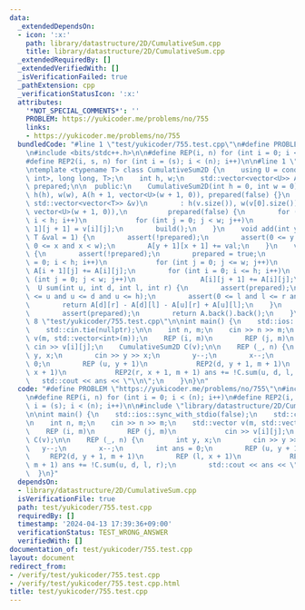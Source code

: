```yaml
---
data:
  _extendedDependsOn:
  - icon: ':x:'
    path: library/datastructure/2D/CumulativeSum.cpp
    title: library/datastructure/2D/CumulativeSum.cpp
  _extendedRequiredBy: []
  _extendedVerifiedWith: []
  _isVerificationFailed: true
  _pathExtension: cpp
  _verificationStatusIcon: ':x:'
  attributes:
    '*NOT_SPECIAL_COMMENTS*': ''
    PROBLEM: https://yukicoder.me/problems/no/755
    links:
    - https://yukicoder.me/problems/no/755
  bundledCode: "#line 1 \"test/yukicoder/755.test.cpp\"\n#define PROBLEM \"https://yukicoder.me/problems/no/755\"\
    \n#include <bits/stdc++.h>\n\n#define REP(i, n) for (int i = 0; i < (n); i++)\n\
    #define REP2(i, s, n) for (int i = (s); i < (n); i++)\n\n#line 1 \"library/datastructure/2D/CumulativeSum.cpp\"\
    \ntemplate <typename T> class CumulativeSum2D {\n    using U = conditional_t<is_same_v<T,\
    \ int>, long long, T>;\n    int h, w;\n    std::vector<vector<U>> A;\n    bool\
    \ prepared;\n\n  public:\n    CumulativeSum2D(int h = 0, int w = 0)\n        :\
    \ h(h), w(w), A(h + 1, vector<U>(w + 1, 0)), prepared(false) {}\n    CumulativeSum2D(const\
    \ std::vector<vector<T>> &v)\n        : h(v.size()), w(v[0].size()), A(h + 1,\
    \ vector<U>(w + 1, 0)),\n          prepared(false) {\n        for (int i = 0;\
    \ i < h; i++)\n            for (int j = 0; j < w; j++)\n                A[i +\
    \ 1][j + 1] = v[i][j];\n        build();\n    }\n    void add(int y, int x, const\
    \ T &val = 1) {\n        assert(!prepared);\n        assert(0 <= y and y < h and\
    \ 0 <= x and x < w);\n        A[y + 1][x + 1] += val;\n    }\n    void build()\
    \ {\n        assert(!prepared);\n        prepared = true;\n        for (int i\
    \ = 0; i < h; i++)\n            for (int j = 0; j <= w; j++)\n               \
    \ A[i + 1][j] += A[i][j];\n        for (int i = 0; i <= h; i++)\n            for\
    \ (int j = 0; j < w; j++)\n                A[i][j + 1] += A[i][j];\n    }\n  \
    \  U sum(int u, int d, int l, int r) {\n        assert(prepared);\n        assert(0\
    \ <= u and u <= d and u <= h);\n        assert(0 <= l and l <= r and r <= w);\n\
    \        return A[d][r] - A[d][l] - A[u][r] + A[u][l];\n    }\n    U sum() {\n\
    \        assert(prepared);\n        return A.back().back();\n    }\n};\n#line\
    \ 8 \"test/yukicoder/755.test.cpp\"\n\nint main() {\n    std::ios::sync_with_stdio(false);\n\
    \    std::cin.tie(nullptr);\n\n    int n, m;\n    cin >> n >> m;\n    std::vector\
    \ v(m, std::vector<int>(m));\n    REP (i, m)\n        REP (j, m)\n           \
    \ cin >> v[i][j];\n    CumulativeSum2D C(v);\n\n    REP (_, n) {\n        int\
    \ y, x;\n        cin >> y >> x;\n        y--;\n        x--;\n        int ans =\
    \ 0;\n        REP (u, y + 1)\n            REP2(d, y + 1, m + 1)\n        REP (l,\
    \ x + 1)\n            REP2(r, x + 1, m + 1) ans += !C.sum(u, d, l, r);\n     \
    \   std::cout << ans << \"\\n\";\n    }\n}\n"
  code: "#define PROBLEM \"https://yukicoder.me/problems/no/755\"\n#include <bits/stdc++.h>\n\
    \n#define REP(i, n) for (int i = 0; i < (n); i++)\n#define REP2(i, s, n) for (int\
    \ i = (s); i < (n); i++)\n\n#include \"library/datastructure/2D/CumulativeSum.cpp\"\
    \n\nint main() {\n    std::ios::sync_with_stdio(false);\n    std::cin.tie(nullptr);\n\
    \n    int n, m;\n    cin >> n >> m;\n    std::vector v(m, std::vector<int>(m));\n\
    \    REP (i, m)\n        REP (j, m)\n            cin >> v[i][j];\n    CumulativeSum2D\
    \ C(v);\n\n    REP (_, n) {\n        int y, x;\n        cin >> y >> x;\n     \
    \   y--;\n        x--;\n        int ans = 0;\n        REP (u, y + 1)\n       \
    \     REP2(d, y + 1, m + 1)\n        REP (l, x + 1)\n            REP2(r, x + 1,\
    \ m + 1) ans += !C.sum(u, d, l, r);\n        std::cout << ans << \"\\n\";\n  \
    \  }\n}"
  dependsOn:
  - library/datastructure/2D/CumulativeSum.cpp
  isVerificationFile: true
  path: test/yukicoder/755.test.cpp
  requiredBy: []
  timestamp: '2024-04-13 17:39:36+09:00'
  verificationStatus: TEST_WRONG_ANSWER
  verifiedWith: []
documentation_of: test/yukicoder/755.test.cpp
layout: document
redirect_from:
- /verify/test/yukicoder/755.test.cpp
- /verify/test/yukicoder/755.test.cpp.html
title: test/yukicoder/755.test.cpp
---
```

